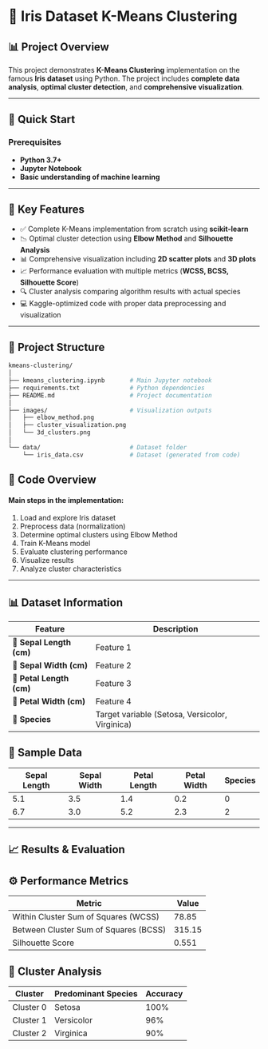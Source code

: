 # 🎯 **Iris Dataset K-Means Clustering**

## 📊 **Project Overview**
This project demonstrates **K-Means Clustering** implementation on the famous **Iris dataset** using Python. The project includes **complete data analysis**, **optimal cluster detection**, and **comprehensive visualization**.

---

## 🚀 **Quick Start**

### **Prerequisites**
- **Python 3.7+**
- **Jupyter Notebook**
- **Basic understanding of machine learning**

---

## 🎯 Key Features
- ✅ Complete K-Means implementation from scratch using **scikit-learn**
- 📉 Optimal cluster detection using **Elbow Method** and **Silhouette Analysis**
- 📊 Comprehensive visualization including **2D scatter plots** and **3D plots**
- 📈 Performance evaluation with multiple metrics (**WCSS, BCSS, Silhouette Score**)
- 🔍 Cluster analysis comparing algorithm results with actual species
- 💻 Kaggle-optimized code with proper data preprocessing and visualization

---

## 📁 Project Structure

```bash
kmeans-clustering/
│
├── kmeans_clustering.ipynb       # Main Jupyter notebook
├── requirements.txt              # Python dependencies
├── README.md                     # Project documentation
│
├── images/                       # Visualization outputs
│   ├── elbow_method.png
│   ├── cluster_visualization.png
│   └── 3d_clusters.png
│
└── data/                         # Dataset folder
    └── iris_data.csv             # Dataset (generated from code)

```

## 🧠 Code Overview
#### Main steps in the implementation:
1. Load and explore Iris dataset
2. Preprocess data (normalization)
3. Determine optimal clusters using Elbow Method
4. Train K-Means model
5. Evaluate clustering performance
6. Visualize results
7. Analyze cluster characteristics

---

## 📊 Dataset Information

 | Feature                  | Description                                     |
| ------------------------ | ----------------------------------------------- |
| 🌿 **Sepal Length (cm)** | Feature 1                                       |
| 🌿 **Sepal Width (cm)**  | Feature 2                                       |
| 🌸 **Petal Length (cm)** | Feature 3                                       |
| 🌸 **Petal Width (cm)**  | Feature 4                                       |
| 🌼 **Species**           | Target variable (Setosa, Versicolor, Virginica) |

## 📘 Sample Data

| Sepal Length | Sepal Width | Petal Length | Petal Width | Species |
| ------------ | ----------- | ------------ | ----------- | ------- |
| 5.1          | 3.5         | 1.4          | 0.2         | 0       |
| 6.7          | 3.0         | 5.2          | 2.3         | 2       |


---

## 📈 Results & Evaluation
  ## ⚙️ Performance Metrics
  
| Metric                                | Value  |
| ------------------------------------- | ------ |
| Within Cluster Sum of Squares (WCSS)  | 78.85  |
| Between Cluster Sum of Squares (BCSS) | 315.15 |
| Silhouette Score                      | 0.551  |


 ## 🌸 Cluster Analysis
 
| Cluster   | Predominant Species | Accuracy |
| --------- | ------------------- | -------- |
| Cluster 0 | Setosa              | 100%     |
| Cluster 1 | Versicolor          | 96%      |
| Cluster 2 | Virginica           | 90%      |


